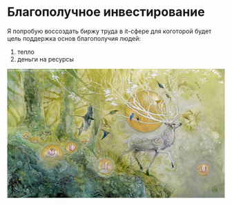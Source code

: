 # Благополучное инвестирование

Я попробую воссоздать биржу труда в it-сфере для коготорой будет цель поддержка основ благополучия людей:
1. тепло
2. деньги на ресурсы

![](./Картинки/deer.jpg)
